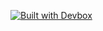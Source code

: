 [![Built with Devbox](https://www.jetify.com/img/devbox/shield_galaxy.svg)](https://www.jetify.com/devbox/docs/contributor-quickstart/)


